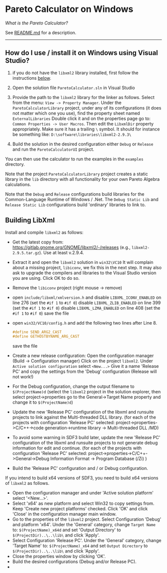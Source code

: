 # Pareto Calculator on Windows

_What is the Pareto Calculator?_

See [README.md](README.md) for a description.

------------------------------------------------------------------

## How do I use / install it on Windows using Visual Studio?

1. if you do not have the `libxml2` library installed, first follow the instructions [below](#building-libxml).

2. Open the solution file `ParetoCalculator.sln` in Visual Studio

3. Provide the path to the `libxml2` library for the linker as follows.
   Select from the menu: `View -> Property Manager`.
     Under the `ParetoCalculatorLibrary` project, under any of its configurations (it does not matter which one you use), find the property sheet named `ExternalLibraries`
     Double click it and on the properties page go to: `Common Properties -> User Macros`.
     Then edit the `LibxmlDir` property appropriately. Make sure it has a trailing `\` symbol.
     It should for instance be something like:
     `D:\software\libraries\libxml2-2.9.3\`

5. Build the solution in the desired configuration either `Debug` or `Release` and run the `ParetoCalculatorUI` project.

You can then use the calculator to run the examples in the `examples` directory.

Note that the project `ParetoCalculatorLibrary` project creates a static library in the `lib` directory with all functionality for your own Pareto Algebra calculations.

Note that the `Debug` and `Release` configurations build libraries for the Common-Language Runtime of Windows / .Net. The `Debug Static Lib` and `Release Static Lib` configurations build 'ordinary' libraries to link to.

## Building LibXml

Install and compile `libxml2` as follows:

- Get the latest copy from: <https://gitlab.gnome.org/GNOME/libxml2/-/releases> (e.g., `libxml2-2.9.5.tar.gz`). Use at least v.2.9.4.
- Extract it and open the `libxml2` solution in `win32\VC10`
  It will complain about a missing project, `libiconv`, we fix this in the next step.
  It may also ask to upgrade the compilers and libraries to the Visual Studio version you are using. Click OK to do so.
- Remove the `libiconv` project (right mouse -> remove)
- open `include/libxml/xmlversion.h` and
  disable `LIBXML_ICONV_ENABLED` on line 276 (set the `#if 1` to `#if 0`)
  disable `LIBXML_ZLIB_ENABLED` on line 399 (set the `#if 1` to `#if 0`)
  disable `LIBXML_LZMA_ENABLED` on line 408 (set the `#if 1` to `#if 0`)
  save the file
- open `win32/VC10/config.h` and add the following two lines 
  after Line 8.

  ``` c
  #define SEND_ARG2_CAST
  #define GETHOSTBYNAME_ARG_CAST
   ```

  save the file
- Create a new release configuration:
  Open the configuration manager (Build -> Configuration manager)
  Click on the project `libxml2`.
  Under `Active solution configuration` select `<New...>`
  Give it a name 'Release PC' and copy the settings from the 'Debug' configuration (Release will not work!)
- For the Debug configuration, change the output filename to `$(ProjectName)d`
  (select the `libxml2` project in the solution explorer, then select project->properties go to the General->Target Name property and change it to `$(ProjectName)d`)
- Update the new 'Release PC' configuration of the libxml and runsuite projects to link against the Multi-threaded DLL library.
  (for each of the projects with configuration 'Release PC' selected: project->properties->C/C++->code generation->runtime library -> Multi-threaded DLL /MD)
- To avoid some warning in SDF3 build later, update the new 'Release PC' configuration of the libxml and runsuite projects to not generate debug information for edit and continue.
  (for each of the projects with configuration 'Release PC' selected: project->properties->C/C++->General->Debug Information Format -> Program Database (/Zi) )
- Build the 'Release PC' configuration and / or Debug configuration.

If you intend to build x64 versions of SDF3, you need to build x64 versions of `libxml2` as follows.

 - Open the configuration manager and under 'Active solution platform' select '<New...>'.
 - Select 'x64' as new platform and select Win32 to copy settings from. Keep 'Create new project platforms' checked. Click 'OK' and click 'Close' in the configuration manager main window.
 - Go to the properties of the `libxml2` project. Select Configuration 'Debug' and platform 'x64'. Under the 'General' category, change `Target Name` to: `$(ProjectName)_x64d` and set 'Output Directory' to `$(ProjectDir)..\..\lib\` and click 'Apply'.
 - Select Configuration 'Release PC'. Under the 'General' category, change 'Target Name' to: `$(ProjectName)_x64` and set `Output Directory` to `$(ProjectDir)..\..\lib\` and click 'Apply'.
 - Close the properties window by clicking 'OK'.
 - Build the desired configurations (Debug and/or Release PC).
 - 